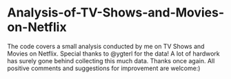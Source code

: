# Analysis-of-TV-Shows-and-Movies-on-Netflix

The code covers a small analysis conducted by me on TV Shows and Movies on Netflix.
Special thanks to @ygterl for the data! A lot of hardwork has surely gone behind collecting this much data. Thanks once again.
All positive comments and suggestions for improvement are welcome:)
